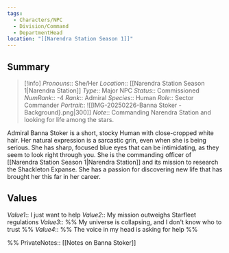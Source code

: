 ```yaml
---
tags:
  - Characters/NPC
  - Division/Command
  - DepartmentHead
location: "[[Narendra Station Season 1]]"
---
```

## Summary

> [!info] 
> *Pronouns*:: She/Her
> *Location*:: [[Narendra Station Season 1|Narendra Station]]
> *Type*::  Major NPC
> *Status*:: Commissioned
> *NumRank*:: -4
> *Rank*:: Admiral
> *Species*:: Human
> *Role*:: Sector Commander
> *Portrait*:: ![[IMG-20250226-Banna Stoker - Background}.png|300]]
> *Note*:: Commanding Narendra Station and looking for life among the stars.

Admiral Banna Stoker is a short, stocky Human with close-cropped white hair. Her natural expression is a sarcastic grin, even when she is being serious. She has sharp, focused blue eyes that can be intimidating, as they seem to look right through you. She is the commanding officer of [[Narendra Station Season 1|Narendra Station]] and its mission to research the Shackleton Expanse. She has a passion for discovering new life that has brought her this far in her career.
## Values
*Value1*:: I just want to help
*Value2*:: My mission outweighs Starfleet regulations
*Value3*:: %% My universe is collapsing, and I don't know who to trust %% 
*Value4*:: %% The voice in my head is asking for help %%

%%
PrivateNotes:: [[Notes on Banna Stoker]]